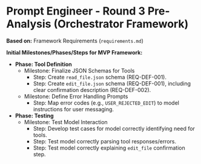# Prompt Engineer - Round 3 Pre-Analysis (Orchestrator Framework)

**Based on:** Framework Requirements (`requirements.md`)

**Initial Milestones/Phases/Steps for MVP Framework:**
*   **Phase: Tool Definition**
    *   Milestone: Finalize JSON Schemas for Tools
        *   Step: Create `read_file.json` schema (REQ-DEF-001).
        *   Step: Create `edit_file.json` schema (REQ-DEF-001), including clear confirmation description (REQ-DEF-002).
    *   Milestone: Define Error Handling Prompts
        *   Step: Map error codes (e.g., `USER_REJECTED_EDIT`) to model instructions for user messaging.
*   **Phase: Testing**
    *   Milestone: Test Model Interaction
        *   Step: Develop test cases for model correctly identifying need for tools.
        *   Step: Test model correctly parsing tool responses/errors.
        *   Step: Test model correctly explaining `edit_file` confirmation step. 